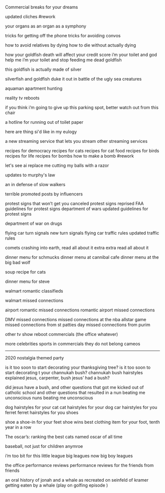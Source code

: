 Commercial breaks for your dreams

updated cliches #rework 

your organs as an organ
as a symphony

tricks for getting off the phone 
tricks for avoiding convos

how to avoid relatives by dying
how to die without actually dying

how your goldfish death will affect your credit score 
i’m your toilet and god help me
i’m your toilet and stop feeding me dead goldfish 

this goldfish is actually made of silver

silverfish and goldfish duke it out in battle of the ugly sea creatures 

aquaman apartment hunting 

reality tv reboots 

if you think i’m going to give up this parking spot, better watch out from this chair 

a hotline for running out of toilet paper

here are thing si'd like in my eulogy

a new streaming service that lets you stream other streaming services

recipes for democracy
recipes for cats
recipes for cat food
recipes for birds
recipes for life 
recipes for bombs
how to make a bomb #rework 

let's see ai replace me cutting my balls with a razor

updates to murphy's law

an in defense of slow walkers 

terrible promoted posts by influencers

protest signs that won’t get you canceled 
protest signs reprised 
FAA guidelines for protest signs
department of wars updated guidelines for protest signs 

department of war on drugs 

flying car turn signals
new turn signals 
flying car traffic rules 
updated traffic rules 

comets crashing into earth, read all about it
extra extra read all about it

dinner menu for schmucks
dinner menu at cannibal cafe
dinner menu at the big bad wolf

soup recipe for cats

dinner menu for steve

walmart romantic classifieds

walmart missed connections

airport romantic missed connections
romantic airport missed connections

DMV missed connections
missed connections at the nba allstar game
missed connections from st patties day
missed connections from purim

other tv show reboot commercials (the office whatever)

more celebrities sports in commercials they do not belong 
cameos 

--- 
2020 nostalgia themed party 

is it too soon to start decorating your thanksgiving tree? 
is it too soon to start decorating t your channukah bush?
channukah bush hairstyles explained 
jesus, carpenter, bush
jesus’ had a bush?

did jesus have a bush, and other questions that got me kicked out of catholic school
and other questions that resulted in a nun beating me unconscious 
nuns beating me unconscious 

dog hairstyles for your cat 
cat hairstyles for your dog 
car hairstyles for you ferret 
ferret hairstyles for you shoes 

shoe a shoe-in for your feet
shoe wins best clothing item for your foot, tenth year in a  row

The oscar’s: ranking the best cats named oscar of all time 

baseball, not just for children anymroe 

i’m too bit for this little league 
big leagues now big boy leagues 


the office performance reviews 
performance reviews for the friends from friends 

an oral history of jonah and a whale as recreated on seinfeld
of kramer getting eaten by a whale (play on golfing episode )
